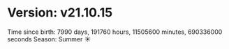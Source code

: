 # Version: v21.10.15
Time since birth: 7990 days, 191760 hours, 11505600 minutes, 690336000 seconds
Season: Summer ☀️
